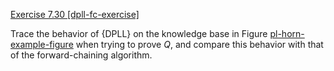 [Exercise 7.30 \[dpll-fc-exercise\]](ex_30/)

Trace the behavior of {DPLL} on the knowledge base in
Figure [pl-horn-example-figure](#/) when trying to prove $Q$,
and compare this behavior with that of the forward-chaining algorithm.
